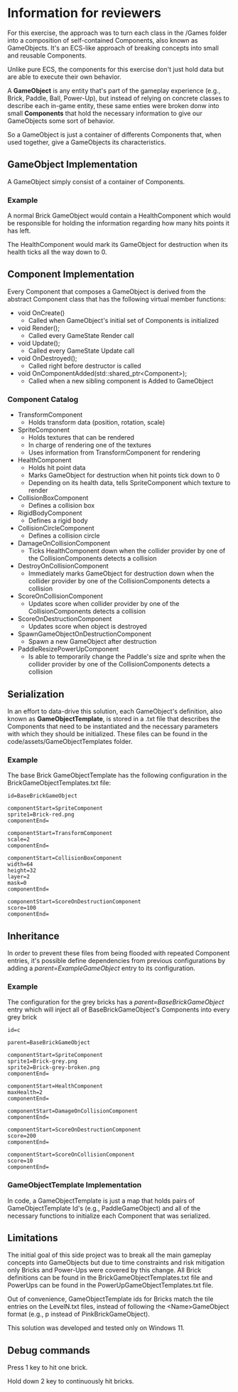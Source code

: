 # Information for reviewers

For this exercise, the approach was to turn each class in the /Games folder into a composition of self-contained Components, also known as GameObjects.
It's an ECS-like approach of breaking concepts into small and reusable Components.

Unlike pure ECS, the components for this exercise don't just hold data but are able to execute their own behavior.

A **GameObject** is any entity that's part of the gameplay experience (e.g., Brick, Paddle, Ball, Power-Up), but instead of relying on concrete classes to describe each in-game entity, these same enties were broken donw into small **Components** that hold the necessary information to give our GameObjects some sort of behavior.

So a GameObject is just a container of differents Components that, when used together, give a GameObjects its characteristics.

## GameObject Implementation
A GameObject simply consist of a container of Components.

### Example
A normal Brick GameObject would contain a HealthComponent which would be responsible for holding the information regarding how many hits points it has left. 

The HealthComponent would mark its GameObject for destruction when its health ticks all the way down to 0.

## Component Implementation
Every Component that composes a GameObject is derived from the abstract Component class that has the following virtual member functions:
- void OnCreate()
    - Called when GameObject's initial set of Components is initialized
- void Render();
    - Called every GameState Render call
- void Update();
    - Called every GameState Update call
- void OnDestroyed();
    - Called right before destructor is called
- void OnComponentAdded(std::shared_ptr\<Component\>);
    - Called when a new sibling component is Added to GameObject
### Component Catalog
- TransformComponent
    - Holds transform data (position, rotation, scale) 
- SpriteComponent
    - Holds textures that can be rendered
    - In charge of rendering one of the textures
    - Uses information from TransformComponent for rendering
- HealthComponent
    - Holds hit point data
    - Marks GameObject for destruction when hit points tick down to 0
    - Depending on its health data, tells SpriteComponent which texture to render
- CollisionBoxComponent
    - Defines a collision box 
- RigidBodyComponent
    - Defines a rigid body
- CollisionCircleComponent
    - Defines a collision circle
- DamageOnCollisionComponent
    - Ticks HealthComponent down when the collider provider by one of the CollisionComponents detects a collision
- DestroyOnCollisionComponent
    - Immediately marks GameObject for destruction down when the collider provider by one of the CollisionComponents detects a collision
- ScoreOnCollisionComponent
    - Updates score when collider provider by one of the CollisionComponents detects a collision
- ScoreOnDestructionComponent
    - Updates score when object is destroyed
- SpawnGameObjectOnDestructionComponent
    - Spawn a new GameObject after destruction
- PaddleResizePowerUpComponent
    - Is able to temporarily change the Paddle's size and sprite when the collider provider by one of the CollisionComponents detects a collision

## Serialization
In an effort to data-drive this solution, each GameObject's definition, also known as **GameObjectTemplate**, is stored in a .txt file that describes the Components that need to be instantiated and the necessary parameters with which they should be initialized.
These files can be found in the code/assets/GameObjectTemplates folder.

### Example 
The base Brick GameObjectTemplate has the following configuration in the BrickGameObjectTemplates.txt file:
```
id=BaseBrickGameObject

componentStart=SpriteComponent
sprite1=Brick-red.png
componentEnd=

componentStart=TransformComponent
scale=2
componentEnd=

componentStart=CollisionBoxComponent
width=64
height=32
layer=2
mask=0
componentEnd=

componentStart=ScoreOnDestructionComponent
score=100
componentEnd=
```

## Inheritance
In order to prevent these files from being flooded with repeated Component entries, it's possible define dependencies from previous configurations by adding a *parent=ExampleGameObject* entry to its configuration. 

### Example
The configuration for the grey bricks has a *parent=BaseBrickGameObject* entry which will inject all of BaseBrickGameObject's Components into every grey brick
```
id=c

parent=BaseBrickGameObject

componentStart=SpriteComponent
sprite1=Brick-grey.png
sprite2=Brick-grey-broken.png
componentEnd=

componentStart=HealthComponent
maxHealth=2
componentEnd=

componentStart=DamageOnCollisionComponent
componentEnd=

componentStart=ScoreOnDestructionComponent
score=200
componentEnd=

componentStart=ScoreOnCollisionComponent
score=10
componentEnd=
```

### GameObjectTemplate Implementation
In code, a GameObjectTemplate is just a map that holds pairs of GameObjectTemplate Id's (e.g., PaddleGameObject) and all of the necessary functions to initialize each Component that was serialized.

## Limitations
The initial goal of this side project was to break all the main gameplay concepts into GameObjects but due to time constraints and risk mitigation only Bricks and Power-Ups were covered by this change.
All Brick definitions can be found in the BrickGameObjectTemplates.txt file and PowerUps can be found in the PowerUpGameObjectTemplates.txt file.

Out of convenience, GameObjectTemplate ids for Bricks match the tile entries on the LevelN.txt files, instead of following the \<Name\>GameObject format (e.g., p instead of PinkBrickGameObject).

This solution was developed and tested only on Windows 11.

## Debug commands
Press 1 key to hit one brick.

Hold down 2 key to continuously hit bricks.